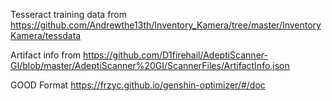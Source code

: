 Tesseract training data from
https://github.com/Andrewthe13th/Inventory_Kamera/tree/master/InventoryKamera/tessdata

Artifact info from 
https://github.com/D1firehail/AdeptiScanner-GI/blob/master/AdeptiScanner%20GI/ScannerFiles/ArtifactInfo.json

GOOD Format
https://frzyc.github.io/genshin-optimizer/#/doc
